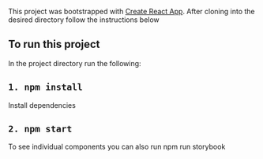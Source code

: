 This project was bootstrapped with [Create React App](https://github.com/facebook/create-react-app).
After cloning into the desired directory follow the instructions below

## To run this project

In the project directory run the following:

## `1. npm install`
  Install dependencies

## `2. npm start`
  To see individual components you can also run npm run storybook

